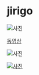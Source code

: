 # jirigo



![사진](http://cfile30.uf.tistory.com/image/24420F4255077A782BDD9B)

[동영상](https://youtu.be/llS9DPy7Ya0)

![사진](http://sccdn.chosun.com/news/html/2016/04/29/2016043001002432100175031.jpg)


[![사진](http://sccdn.chosun.com/news/html/2016/04/29/2016043001002432100175031.jpg)](https://www.youtube.com/watch?v=QdhUsLr39m0)
